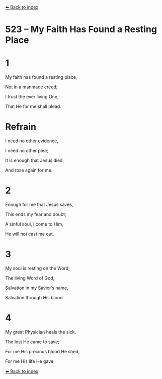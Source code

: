 [⬅️ Back to index](../README.md)

# 523 – My Faith Has Found a Resting Place





# 1

My faith has found a resting place,

Not in a manmade creed;

I trust the ever living One,

That He for me shall plead.



# Refrain

I need no other evidence,

I need no other plea;

It is enough that Jesus died,

And rose again for me.



# 2

Enough for me that Jesus saves,

This ends my fear and doubt;

A sinful soul, I come to Him,

He will not cast me out.



# 3

My soul is resting on the Word,

The living Word of God,

Salvation in my Savior’s name,

Salvation through His blood.



# 4

My great Physician heals the sick,

The lost He came to save;

For me His precious blood He shed,

For me His life He gave.

[⬅️ Back to index](../README.md)
